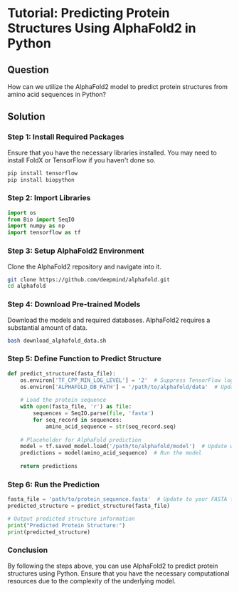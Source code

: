 # Tutorial: Predicting Protein Structures Using AlphaFold2 in Python

## Question
How can we utilize the AlphaFold2 model to predict protein structures from amino acid sequences in Python?

## Solution

### Step 1: Install Required Packages
Ensure that you have the necessary libraries installed. You may need to install FoldX or TensorFlow if you haven't done so.

```bash
pip install tensorflow
pip install biopython
```

### Step 2: Import Libraries

```python
import os
from Bio import SeqIO
import numpy as np
import tensorflow as tf
```

### Step 3: Setup AlphaFold2 Environment
Clone the AlphaFold2 repository and navigate into it.

```bash
git clone https://github.com/deepmind/alphafold.git
cd alphafold
```

### Step 4: Download Pre-trained Models
Download the models and required databases. AlphaFold2 requires a substantial amount of data.

```bash
bash download_alphafold_data.sh
```

### Step 5: Define Function to Predict Structure

```python
def predict_structure(fasta_file):
    os.environ['TF_CPP_MIN_LOG_LEVEL'] = '2'  # Suppress TensorFlow logs
    os.environ['ALPHAFOLD_DB_PATH'] = '/path/to/alphafold/data'  # Update with your data path
    
    # Load the protein sequence
    with open(fasta_file, 'r') as file:
        sequences = SeqIO.parse(file, 'fasta')
        for seq_record in sequences:
            amino_acid_sequence = str(seq_record.seq)
    
    # Placeholder for AlphaFold prediction
    model = tf.saved_model.load('/path/to/alphafold/model')  # Update with your model path
    predictions = model(amino_acid_sequence)  # Run the model
    
    return predictions
```

### Step 6: Run the Prediction

```python
fasta_file = 'path/to/protein_sequence.fasta'  # Update to your FASTA file path
predicted_structure = predict_structure(fasta_file)

# Output predicted structure information
print("Predicted Protein Structure:")
print(predicted_structure)
```

### Conclusion
By following the steps above, you can use AlphaFold2 to predict protein structures using Python. Ensure that you have the necessary computational resources due to the complexity of the underlying model.